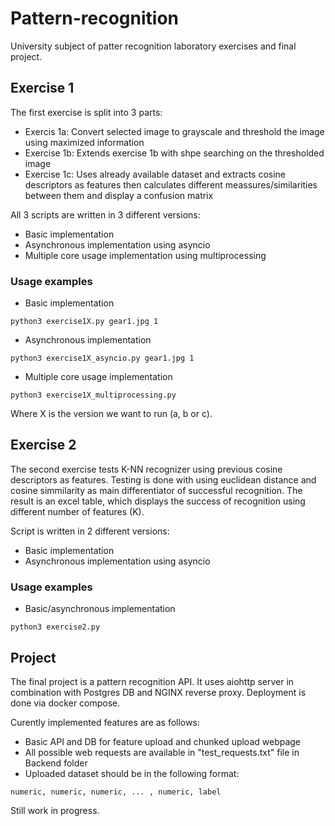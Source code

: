 # Pattern-recognition

University subject of patter recognition laboratory exercises and final project.


## Exercise 1

The first exercise is split into 3 parts:
- Exercis 1a: Convert selected image to grayscale and threshold the image using maximized information
- Exercise 1b: Extends exercise 1b with shpe searching on the thresholded image
- Exercise 1c: Uses already available dataset and extracts cosine descriptors as features then calculates different meassures/similarities between them and display a confusion matrix

All 3 scripts are written in 3 different versions:
- Basic implementation
- Asynchronous implementation using asyncio
- Multiple core usage implementation using multiprocessing

### Usage examples
- Basic implementation
```
python3 exercise1X.py gear1.jpg 1
```
- Asynchronous implementation
```
python3 exercise1X_asyncio.py gear1.jpg 1
```
- Multiple core usage implementation
```
python3 exercise1X_multiprocessing.py
```

Where X is the version we want to run (a, b or c).


## Exercise 2

The second exercise tests K-NN recognizer using previous cosine descriptors as features. Testing is done with using euclidean distance and cosine simmilarity as main differentiator of successful recognition. The result is an excel table, which displays the success of recognition using different number of features (K).

Script is written in 2 different versions:
- Basic implementation
- Asynchronous implementation using asyncio

### Usage examples
- Basic/asynchronous implementation
```
python3 exercise2.py
```


## Project

The final project is a pattern recognition API. It uses aiohttp server in combination with Postgres DB and NGINX reverse proxy. Deployment is done via docker compose. 

Curently implemented features are as follows:
- Basic API and DB for feature upload and chunked upload webpage
- All possible web requests are available in "test_requests.txt" file in Backend folder
- Uploaded dataset should be in the following format: 
```
numeric, numeric, numeric, ... , numeric, label
```

Still work in progress.
